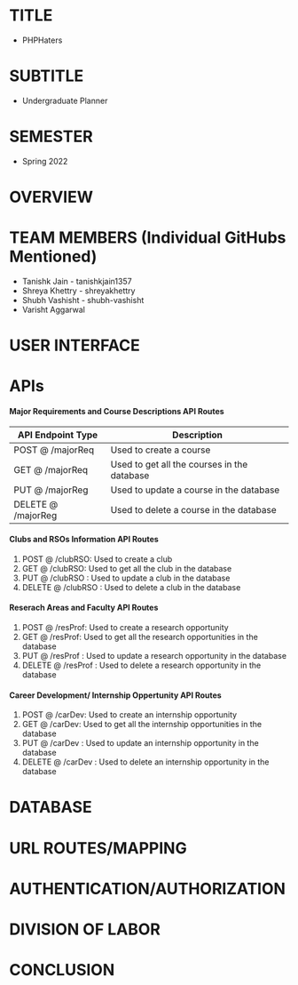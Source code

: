 # TITLE

- PHPHaters

# SUBTITLE

- Undergraduate Planner

# SEMESTER

- Spring 2022

# OVERVIEW

# TEAM MEMBERS (Individual GitHubs Mentioned)

- Tanishk Jain - tanishkjain1357
- Shreya Khettry - shreyakhettry
- Shubh Vashisht - shubh-vashisht
- Varisht Aggarwal

# USER INTERFACE

# APIs

#### Major Requirements and Course Descriptions API Routes

| API Endpoint Type  | Description |
|--------------------|-------------|
| POST @ /majorReq   | Used to create a course|
| GET @ /majorReq    | Used to get all the courses in the database|
| PUT @ /majorReg    | Used to update a course in the database |
| DELETE @ /majorReg | Used to delete a course in the database |

#### Clubs and RSOs Information API Routes

1. POST @ /clubRSO: Used to create a club
2. GET @ /clubRSO: Used to get all the club in the database
3. PUT @ /clubRSO : Used to update a club in the database
4. DELETE @ /clubRSO : Used to delete a club in the database

#### Reserach Areas and Faculty API Routes

1. POST @ /resProf: Used to create a research opportunity 
2. GET @ /resProf: Used to get all the research opportunities in the database
3. PUT @ /resProf : Used to update a research opportunity in the database
4. DELETE @ /resProf : Used to delete a research opportunity in the database

#### Career Development/ Internship Oppertunity API Routes

1. POST @ /carDev: Used to create an internship opportunity 
2. GET @ /carDev: Used to get all the internship opportunities in the database
3. PUT @ /carDev : Used to update an internship opportunity in the database
4. DELETE @ /carDev : Used to delete an internship opportunity in the database

# DATABASE

# URL ROUTES/MAPPING

# AUTHENTICATION/AUTHORIZATION

# DIVISION OF LABOR

# CONCLUSION